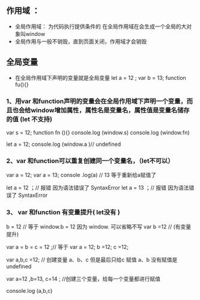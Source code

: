 ## 作用域 ：
- 全局作用域： 为代码执行提供条件的 在全局作用域在会生成一个全局的大对象叫window
- 全局作用与一般不销毁，直到页面关闭，作用域才会销毁

## 全局变量
- 在全局作用域下声明的变量就是全局变量
let a = 12 ;
var b = 13;
function fu(){}

### 1、用var 和function声明的变量会在全局作用域下声明一个变量，而且也会给window增加属性，属性名是变量名，属性值是变量名储存的值 (let 不支持)

var s = 12;
function fn (){}
console.log (window.s)
console.log (window.fn)

let a = 12;
console.log (window.a )// undefined 

### 2、var 和function可以重复创建同一个变量名，（let不可以）
var a = 12;
var a = 13;
console .log(a)  // 13   等于重新给a赋值了

let a = 12 ；// 报错 因为语法错误了   SyntaxError
let a = 13 ；// 报错 因为语法错误了   SyntaxError

### 3、 var 和function 有变量提升( let没有 )
b = 12 //  等于  window.b = 12  因为  window. 可以省略不写
var b =12  // (有变量提升)

var a = b = c = 12 ;// 等于 var a = 12; b =12; c =12;

var a,b,c =12; // 创建变量 a、b、c 但是最后只给c 赋值  a、b 没有赋值是undefined  

var a=12 ,b=13, c=14 ; //创建三个变量，给每一个变量都进行赋值

console.log (a,b,c)
